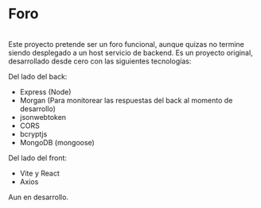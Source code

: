<h1>Foro</h1>
<br/>
Este proyecto pretende ser un foro funcional, aunque quizas no termine siendo desplegado a un host servicio de backend.
Es un proyecto original, desarrollado desde cero con las siguientes tecnologías:<br/>

Del lado del back:
- Express (Node)
- Morgan (Para monitorear las respuestas del back al momento de desarrollo)
- jsonwebtoken
- CORS
- bcryptjs
- MongoDB (mongoose)

Del lado del front:
- Vite y React
- Axios

Aun en desarrollo.
